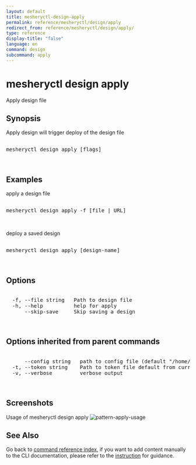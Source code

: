 ```yaml
---
layout: default
title: mesheryctl-design-apply
permalink: reference/mesheryctl/design/apply
redirect_from: reference/mesheryctl/design/apply/
type: reference
display-title: "false"
language: en
command: design
subcommand: apply
---
```


# mesheryctl design apply

Apply design file

## Synopsis

Apply design will trigger deploy of the design file
<pre class='codeblock-pre'>
<div class='codeblock'>
mesheryctl design apply [flags]

</div>
</pre> 

## Examples

apply a design file
<pre class='codeblock-pre'>
<div class='codeblock'>
mesheryctl design apply -f [file | URL]

</div>
</pre> 

deploy a saved design
<pre class='codeblock-pre'>
<div class='codeblock'>
mesheryctl design apply [design-name]

</div>
</pre> 

## Options

<pre class='codeblock-pre'>
<div class='codeblock'>
  -f, --file string   Path to design file
  -h, --help          help for apply
      --skip-save     Skip saving a design

</div>
</pre>

## Options inherited from parent commands

<pre class='codeblock-pre'>
<div class='codeblock'>
      --config string   path to config file (default "/home/aadhitya/.meshery/config.yaml")
  -t, --token string    Path to token file default from current context
  -v, --verbose         verbose output

</div>
</pre>

## Screenshots

Usage of mesheryctl design apply
![pattern-apply-usage](/assets/img/mesheryctl/patternApply.png)

## See Also

Go back to [command reference index](/reference/mesheryctl/), if you want to add content manually to the CLI documentation, please refer to the [instruction](/project/contributing/contributing-cli#preserving-manually-added-documentation) for guidance.
